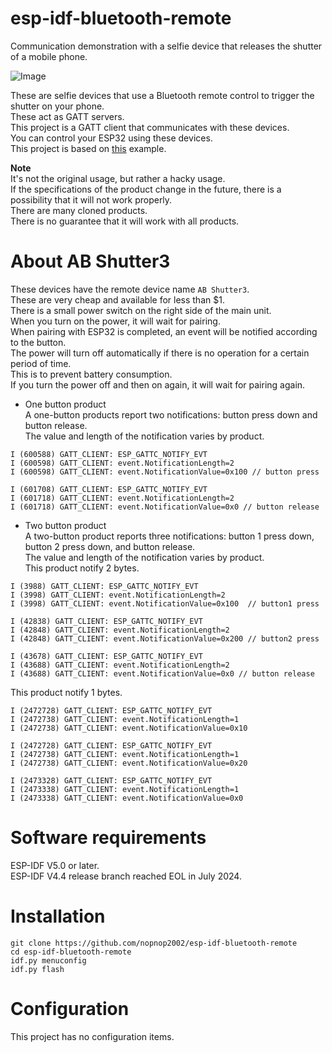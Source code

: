 # esp-idf-bluetooth-remote
Communication demonstration with a selfie device that releases the shutter of a mobile phone.   

![Image](https://github.com/user-attachments/assets/9e4b833f-5c0f-499b-9aa9-a3bb69f43309)

These are selfie devices that use a Bluetooth remote control to trigger the shutter on your phone.   
These act as GATT servers.   
This project is a GATT client that communicates with these devices.   
You can control your ESP32 using these devices.   
This project is based on [this](https://github.com/espressif/esp-idf/tree/master/examples/bluetooth/bluedroid/ble/gatt_client) example.

__Note__   
It's not the original usage, but rather a hacky usage.   
If the specifications of the product change in the future, there is a possibility that it will not work properly.   
There are many cloned products.   
There is no guarantee that it will work with all products.   

# About AB Shutter3
These devices have the remote device name ```AB Shutter3```.   
These are very cheap and available for less than $1.   
There is a small power switch on the right side of the main unit.   
When you turn on the power, it will wait for pairing.   
When pairing with ESP32 is completed, an event will be notified according to the button.   
The power will turn off automatically if there is no operation for a certain period of time.   
This is to prevent battery consumption.   
If you turn the power off and then on again, it will wait for pairing again.   

- One button product   
 A one-button products report two notifications: button press down and button release.   
The value and length of the notification varies by product.   
```
I (600588) GATT_CLIENT: ESP_GATTC_NOTIFY_EVT
I (600598) GATT_CLIENT: event.NotificationLength=2
I (600598) GATT_CLIENT: event.NotificationValue=0x100 // button press

I (601708) GATT_CLIENT: ESP_GATTC_NOTIFY_EVT
I (601718) GATT_CLIENT: event.NotificationLength=2
I (601718) GATT_CLIENT: event.NotificationValue=0x0 // button release
```

- Two button product   
 A two-button product reports three notifications: button 1 press down, button 2 press down, and button release.   
 The value and length of the notification varies by product.   
 This product notify 2 bytes.   
```
I (3988) GATT_CLIENT: ESP_GATTC_NOTIFY_EVT
I (3998) GATT_CLIENT: event.NotificationLength=2
I (3998) GATT_CLIENT: event.NotificationValue=0x100  // button1 press

I (42838) GATT_CLIENT: ESP_GATTC_NOTIFY_EVT
I (42848) GATT_CLIENT: event.NotificationLength=2
I (42848) GATT_CLIENT: event.NotificationValue=0x200 // button2 press

I (43678) GATT_CLIENT: ESP_GATTC_NOTIFY_EVT
I (43688) GATT_CLIENT: event.NotificationLength=2
I (43688) GATT_CLIENT: event.NotificationValue=0x0 // button release
```
 This product notify 1 bytes.   
```
I (2472728) GATT_CLIENT: ESP_GATTC_NOTIFY_EVT
I (2472738) GATT_CLIENT: event.NotificationLength=1
I (2472738) GATT_CLIENT: event.NotificationValue=0x10

I (2472728) GATT_CLIENT: ESP_GATTC_NOTIFY_EVT
I (2472738) GATT_CLIENT: event.NotificationLength=1
I (2472738) GATT_CLIENT: event.NotificationValue=0x20

I (2473328) GATT_CLIENT: ESP_GATTC_NOTIFY_EVT
I (2473338) GATT_CLIENT: event.NotificationLength=1
I (2473338) GATT_CLIENT: event.NotificationValue=0x0
```


# Software requirements
ESP-IDF V5.0 or later.   
ESP-IDF V4.4 release branch reached EOL in July 2024.   

# Installation   
```
git clone https://github.com/nopnop2002/esp-idf-bluetooth-remote
cd esp-idf-bluetooth-remote
idf.py menuconfig
idf.py flash
```

# Configuration   
This project has no configuration items.   

